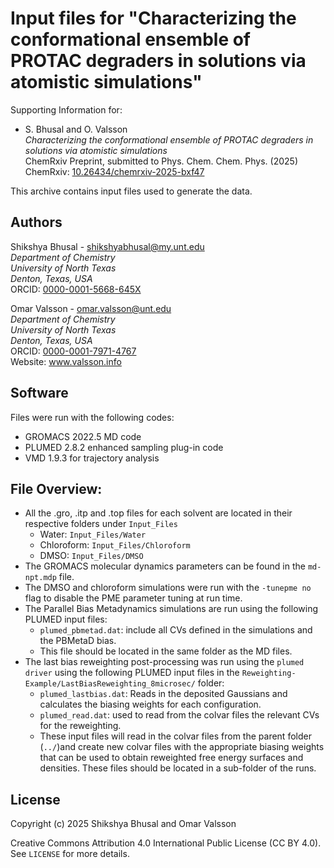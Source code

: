# Input files for "Characterizing the conformational ensemble of PROTAC degraders in solutions via atomistic simulations"

Supporting Information for:
- S. Bhusal and O. Valsson    
*Characterizing the conformational ensemble of PROTAC degraders in solutions via atomistic simulations*    
ChemRxiv Preprint, submitted to Phys. Chem. Chem. Phys. (2025)    
ChemRxiv: [10.26434/chemrxiv-2025-bxf47](https://doi.org/10.26434/chemrxiv-2025-bxf47)

This archive contains input files used to generate the data.

## Authors
Shikshya Bhusal - shikshyabhusal@my.unt.edu   
*Department of Chemistry*    
*University of North Texas*    
*Denton, Texas, USA*     
ORCID: [0000-0001-5668-645X](https://orcid.org/0000-0001-5668-645X)

Omar Valsson - omar.valsson@unt.edu    
*Department of Chemistry*     
*University of North Texas*    
*Denton, Texas, USA*    
ORCID: [0000-0001-7971-4767](https://orcid.org/0000-0001-7971-4767)     
Website: www.valsson.info

## Software
Files were run with the following codes:
- GROMACS 2022.5 MD code
- PLUMED 2.8.2 enhanced sampling plug-in code 
- VMD 1.9.3 for trajectory analysis

## File Overview:

- All the .gro, .itp and .top files for each solvent are located in their respective folders under `Input_Files`
  - Water: `Input_Files/Water`
  - Chloroform: `Input_Files/Chloroform`
  - DMSO: `Input_Files/DMSO`
- The GROMACS molecular dynamics parameters can be found in the `md-npt.mdp` file.
- The DMSO and chloroform simulations were run with the `-tunepme no` flag to disable the PME parameter tuning at run time. 
- The Parallel Bias Metadynamics simulations are run using the following PLUMED input files:
  - `plumed_pbmetad.dat`: include all CVs defined in the simulations and the PBMetaD bias.
  - This file should be located in the same folder as the MD files. 
- The last bias reweighting post-processing was run using the `plumed driver` using the following PLUMED input files in the `Reweighting-Example/LastBiasReweighting_8microsec/` folder: 
  - `plumed_lastbias.dat`: Reads in the deposited Gaussians and calculates the biasing weights for each configuration. 
  - `plumed_read.dat`: used to read from the colvar files the relevant CVs for the reweighting.
  - These input files will read in the colvar files from the parent folder (`../`)and create new colvar files with the appropriate biasing weights that can be used to obtain reweighted free energy surfaces and densities. These files should be located in a sub-folder of the runs. 

## License
Copyright (c) 2025 Shikshya Bhusal and Omar Valsson

Creative Commons Attribution 4.0 International Public License (CC BY 4.0). See `LICENSE` for more details.
